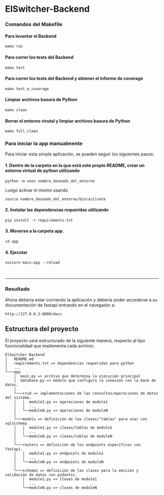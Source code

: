 # ElSwitcher-Backend

### Comandos del Makefile
#### Para levantar el Backend
```
make run
```
#### Para correr los tests del Backend
```
make test
```
#### Para correr los tests del Backend y obtener el informe de coverage
```
make test_w_coverage
```

#### Limpiar archivos basura de Python
```
make clean
```
#### Borrar el entorno virutal y limpiar archivos basura de Python
```
make full_clean
```

### Para iniciar la app manualmente

Para iniciar esta simple aplicación, se pueden seguir los siguientes pasos:

#### 1. Dentro de la carpeta en la que está este propio README, crear un entorno virtual de python utilizando 

```
python -m venv nombre_deseado_del_entorno
```

Luego activar el mismo usando

```
source nombre_deseado_del_entorno/bin/activate
```

#### 2. Instalar las dependencias requeridas utilizando

```
pip install -r requirements.txt
```

#### 3. Moverse a la carpeta app.

```
cd app
```


#### 4. Ejecutar

```
uvicorn main:app --reload
```

<br>

---
### Resultado

Ahora debería estar corriendo la aplicación y debería poder accederse a su documentación de fastapi entrando en el navegador a:
<br>

```
http://127.0.0.1:8000/docs
```

## Estructura del proyecto

El proyecto será estructurado de la siguiente manera, respecto al tipo funcionalidad que implementa cada archivo:

```
ElSwitcher-Backend
│   README.md
│   requirements.txt => dependencias requeridas para python
│   ...
└───app
    │  main.py => archivo que determina la ejecución principal
    │  database.py => módulo que configura la conexión con la base de datos.
    │
    └───crud => implementaciones de las consultas/operaciones de datos del sistema.
    │   │  module1.py => operaciones de module1
    │   │  ...
    │   └──moduleN.py => operaciones de moduleN
    │
    └───models => definición de las clases/"tablas" para usar con sqlalchemy.
    │   │  module1.py => clases/tablas de module1
    │   │  ...
    │   └──moduleN.py => clases/tablas de moduleN
    │
    └───routers => definición de los endpoints específicos con fastapi.
    │   │  module1.py => endpoints de module1
    │   │  ...
    │   └──moduleN.py => endpoints de moduleN
    │
    └───schemas => definición de las clases para la emisión y validación de datos con pydantic.
        │  module1.py => clases de module1
        │  ...
        └──moduleN.py => clases de moduleN
```

